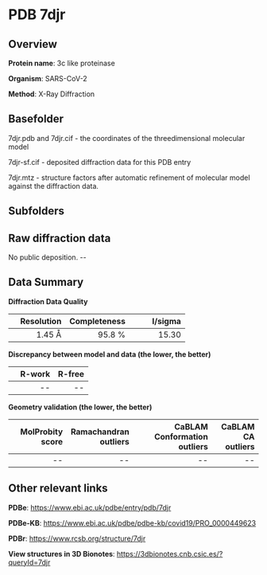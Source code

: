 # PDB 7djr

## Overview

**Protein name**: 3c like proteinase

**Organism**: SARS-CoV-2

**Method**: X-Ray Diffraction



## Basefolder

7djr.pdb and 7djr.cif - the coordinates of the threedimensional molecular model

7djr-sf.cif - deposited diffraction data for this PDB entry

7djr.mtz - structure factors after automatic refinement of molecular model against the diffraction data.

## Subfolders









## Raw diffraction data

No public deposition. --<br> 

## Data Summary
**Diffraction Data Quality**

|   | Resolution | Completeness| I/sigma |
|---|-------------:|----------------:|--------------:|
|   |1.45 Å|95.8  %|<img width=50/>15.30|

**Discrepancy between model and data (the lower, the better)**

|   | **R-work**| **R-free**   
|---|-------------:|----------------:|           
||--|--|

**Geometry validation (the lower, the better)**

|   |**MolProbity<br>score**| **Ramachandran<br>outliers** | **CaBLAM<br>Conformation outliers** | **CaBLAM<br>CA outliers** |
|---|-------------:|----------------:|----------------:|----------------:|
||--|--|--|--|

 

 



## Other relevant links 
**PDBe**:  https://www.ebi.ac.uk/pdbe/entry/pdb/7djr

**PDBe-KB**: https://www.ebi.ac.uk/pdbe/pdbe-kb/covid19/PRO_0000449623 
 
**PDBr**: https://www.rcsb.org/structure/7djr 

**View structures in 3D Bionotes**: https://3dbionotes.cnb.csic.es/?queryId=7djr

